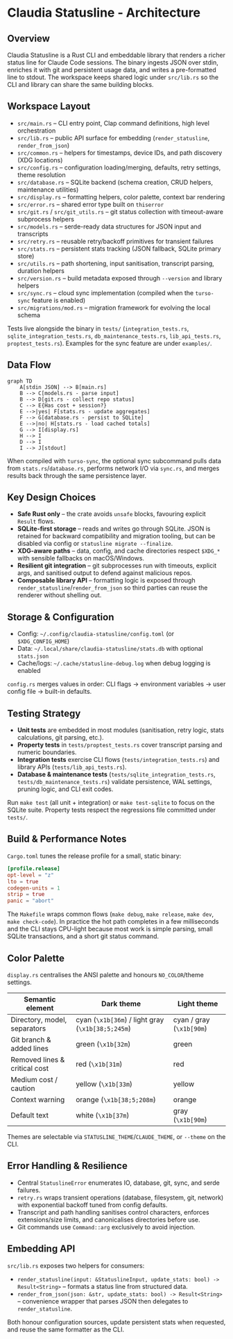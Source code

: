 # Claudia Statusline - Architecture

## Overview
Claudia Statusline is a Rust CLI and embeddable library that renders a richer status line for Claude Code sessions. The binary ingests JSON over stdin, enriches it with git and persistent usage data, and writes a pre-formatted line to stdout. The workspace keeps shared logic under `src/lib.rs` so the CLI and library can share the same building blocks.

## Workspace Layout
- `src/main.rs` – CLI entry point, Clap command definitions, high level orchestration
- `src/lib.rs` – public API surface for embedding (`render_statusline`, `render_from_json`)
- `src/common.rs` – helpers for timestamps, device IDs, and path discovery (XDG locations)
- `src/config.rs` – configuration loading/merging, defaults, retry settings, theme resolution
- `src/database.rs` – SQLite backend (schema creation, CRUD helpers, maintenance utilities)
- `src/display.rs` – formatting helpers, color palette, context bar rendering
- `src/error.rs` – shared error type built on `thiserror`
- `src/git.rs` / `src/git_utils.rs` – git status collection with timeout-aware subprocess helpers
- `src/models.rs` – serde-ready data structures for JSON input and transcripts
- `src/retry.rs` – reusable retry/backoff primitives for transient failures
- `src/stats.rs` – persistent stats tracking (JSON fallback, SQLite primary store)
- `src/utils.rs` – path shortening, input sanitisation, transcript parsing, duration helpers
- `src/version.rs` – build metadata exposed through `--version` and library helpers
- `src/sync.rs` – cloud sync implementation (compiled when the `turso-sync` feature is enabled)
- `src/migrations/mod.rs` – migration framework for evolving the local schema

Tests live alongside the binary in `tests/` (`integration_tests.rs`, `sqlite_integration_tests.rs`, `db_maintenance_tests.rs`, `lib_api_tests.rs`, `proptest_tests.rs`). Examples for the sync feature are under `examples/`.

## Data Flow
```mermaid
graph TD
    A[stdin JSON] --> B[main.rs]
    B --> C[models.rs - parse input]
    B --> D[git.rs - collect repo status]
    C --> E{Has cost + session?}
    E -->|yes| F[stats.rs - update aggregates]
    F --> G[database.rs - persist to SQLite]
    E -->|no| H[stats.rs - load cached totals]
    G --> I[display.rs]
    H --> I
    D --> I
    I --> J[stdout]
```

When compiled with `turso-sync`, the optional sync subcommand pulls data from `stats.rs`/`database.rs`, performs network I/O via `sync.rs`, and merges results back through the same persistence layer.

## Key Design Choices
- **Safe Rust only** – the crate avoids `unsafe` blocks, favouring explicit `Result` flows.
- **SQLite-first storage** – reads and writes go through SQLite. JSON is retained for backward compatibility and migration tooling, but can be disabled via config or `statusline migrate --finalize`.
- **XDG-aware paths** – data, config, and cache directories respect `$XDG_*` with sensible fallbacks on macOS/Windows.
- **Resilient git integration** – git subprocesses run with timeouts, explicit args, and sanitised output to defend against malicious repos.
- **Composable library API** – formatting logic is exposed through `render_statusline`/`render_from_json` so third parties can reuse the renderer without shelling out.

## Storage & Configuration
- Config: `~/.config/claudia-statusline/config.toml` (or `$XDG_CONFIG_HOME`)
- Data: `~/.local/share/claudia-statusline/stats.db` with optional `stats.json`
- Cache/logs: `~/.cache/statusline-debug.log` when debug logging is enabled

`config.rs` merges values in order: CLI flags → environment variables → user config file → built-in defaults.

## Testing Strategy
- **Unit tests** are embedded in most modules (sanitisation, retry logic, stats calculations, git parsing, etc.).
- **Property tests** in `tests/proptest_tests.rs` cover transcript parsing and numeric boundaries.
- **Integration tests** exercise CLI flows (`tests/integration_tests.rs`) and library APIs (`tests/lib_api_tests.rs`).
- **Database & maintenance tests** (`tests/sqlite_integration_tests.rs`, `tests/db_maintenance_tests.rs`) validate persistence, WAL settings, pruning logic, and CLI exit codes.

Run `make test` (all unit + integration) or `make test-sqlite` to focus on the SQLite suite. Property tests respect the regressions file committed under `tests/`.

## Build & Performance Notes
`Cargo.toml` tunes the release profile for a small, static binary:
```toml
[profile.release]
opt-level = "z"
lto = true
codegen-units = 1
strip = true
panic = "abort"
```
The `Makefile` wraps common flows (`make debug`, `make release`, `make dev`, `make check-code`). In practice the hot path completes in a few milliseconds and the CLI stays CPU-light because most work is simple parsing, small SQLite transactions, and a short git status command.

## Color Palette
`display.rs` centralises the ANSI palette and honours `NO_COLOR`/theme settings.

| Semantic element | Dark theme | Light theme |
|------------------|-----------|-------------|
| Directory, model, separators | cyan (`\x1b[36m`) / light gray (`\x1b[38;5;245m`) | cyan / gray (`\x1b[90m`)
| Git branch & added lines | green (`\x1b[32m`) | green |
| Removed lines & critical cost | red (`\x1b[31m`) | red |
| Medium cost / caution | yellow (`\x1b[33m`) | yellow |
| Context warning | orange (`\x1b[38;5;208m`) | orange |
| Default text | white (`\x1b[37m`) | gray (`\x1b[90m`)

Themes are selectable via `STATUSLINE_THEME`/`CLAUDE_THEME`, or `--theme` on the CLI.

## Error Handling & Resilience
- Central `StatuslineError` enumerates IO, database, git, sync, and serde failures.
- `retry.rs` wraps transient operations (database, filesystem, git, network) with exponential backoff tuned from config defaults.
- Transcript and path handling sanitises control characters, enforces extensions/size limits, and canonicalises directories before use.
- Git commands use `Command::arg` exclusively to avoid injection.

## Embedding API
`src/lib.rs` exposes two helpers for consumers:
- `render_statusline(input: &StatuslineInput, update_stats: bool) -> Result<String>` – formats a status line from structured data.
- `render_from_json(json: &str, update_stats: bool) -> Result<String>` – convenience wrapper that parses JSON then delegates to `render_statusline`.

Both honour configuration sources, update persistent stats when requested, and reuse the same formatter as the CLI.
